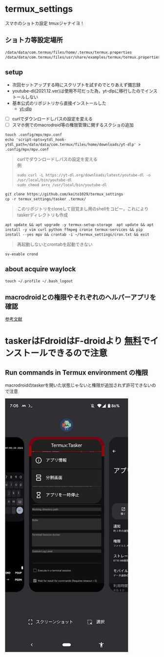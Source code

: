 # termux_settings

スマホのショトカ設定 tmuxジャナイヨ！

## ショトカ等設定場所

```
/data/data/com.termux/files/home/.termux/termux.properties
/data/data/com.termux/files/usr/share/examples/termux/termux.properties
```

## setup

* 次回セットアップする時にスクリプトを試すのでとりあえず備忘録
* youtube-dl(2021.12.ver)は使用不可だった為，yt-dlpに移行したのでインストールしない
* 基本公式のリポジトリから直接インストールした
  * [yt-dlp](https://github.com/yt-dlp/yt-dlp/releases/latest/download/yt-dlp)
* [ ] curlでダウンロードしパスの設定を変える
* [ ] スマホ側でのmacrodroid等の権限管理に関するスクショの追加

```
touch .config/mpv/mpv.conf 
echo 'script-opts=ytdl_hook-ytdl_path=/data/data/com.termux/files/home/downloads/yt-dlp' > .config/mpv/mpv.conf
```

> curlでダウンロードしパスの設定を変える\
例
>
>```
> sudo curl -L https://yt-dl.org/downloads/latest/youtube-dl -o /usr/local/bin/youtube-dl
> sudo chmod a+rx /usr/local/bin/youtube-dl
>```

```
git clone https://github.com/keito1029/termux_settings
cp -r termux_settings/tasker .termux/
```

> このリポジトリをcloneして目覚まし用のshellをコピー，これによりtaskerディレクトリも作成

```
apt update && apt upgrade -y termux-setup-storage  apt update && apt install -y vim curl python ffmpeg cronie termux-services && pip install --yes mpv && crontab -i ~/termux_settings/cron.txt && exit
```

> 再起動しないとcrontabを起動できない

```
sv-enable crond
```

## about acquire waylock

```
touch ~/.profile ~/.bash_logout 
```

## macrodroidとの権限やそれぞれのヘルパーアプリを確認

[参考文献](https://gist.github.com/txoof/f7670b80e983582f7af6d1a7791c15ab)

# taskerはFdroidはF-droidより [無料](https://f-droid.org/en/packages/com.termux.tasker/)でインストールできるので注意

## Run commands in Termux environment の権限

macrodroidのtaskerを開いた状態じゃないと権限が追加されず許可できないので注意

<img width='80%' src='./media/macrodroid1.png' />
